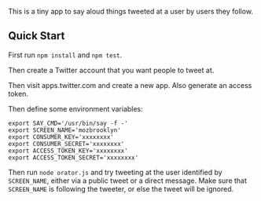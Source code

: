 This is a tiny app to say aloud things tweeted at a user by
users they follow.

## Quick Start

First run `npm install` and `npm test`.

Then create a Twitter account that you want people to tweet at.

Then visit apps.twitter.com and create a new app. Also generate an
access token.

Then define some environment variables:

```
export SAY_CMD='/usr/bin/say -f -'
export SCREEN_NAME='mozbrooklyn'
export CONSUMER_KEY='xxxxxxxx'
export CONSUMER_SECRET='xxxxxxxx'
export ACCESS_TOKEN_KEY='xxxxxxxx'
export ACCESS_TOKEN_SECRET='xxxxxxxx'
```

Then run `node orator.js` and try tweeting at the user identified
by `SCREEN_NAME`, either via a public tweet or a direct message.
Make sure that `SCREEN_NAME` is following the tweeter, or else the
tweet will be ignored.
